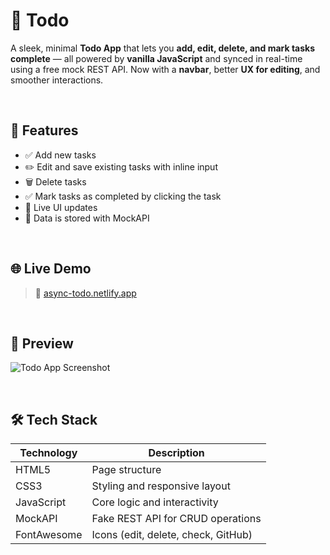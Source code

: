 # 📝 Todo

A sleek, minimal **Todo App** that lets you **add, edit, delete, and mark tasks complete** — all powered by **vanilla JavaScript** and synced in real-time using a free mock REST API. Now with a **navbar**, better **UX for editing**, and smoother interactions.

<br/>

## 🚀 Features

- ✅ Add new tasks
- ✏️ Edit and save existing tasks with inline input
- 🗑️ Delete tasks
- ✅ Mark tasks as completed by clicking the task
- 🔁 Live UI updates
- 💾 Data is stored with MockAPI

<br/>

## 🌐 Live Demo

> 🔗 [async-todo.netlify.app](https://async-todo.netlify.app)

<br/>

## 📸 Preview

![Todo App Screenshot](https://i.postimg.cc/8kJLFNym/Screenshot-2025-07-27-094912.png)

<br/>

## 🛠️ Tech Stack

| Technology  | Description                         |
| ----------- | ----------------------------------- |
| HTML5       | Page structure                      |
| CSS3        | Styling and responsive layout       |
| JavaScript  | Core logic and interactivity        |
| MockAPI     | Fake REST API for CRUD operations   |
| FontAwesome | Icons (edit, delete, check, GitHub) |

<br/>
